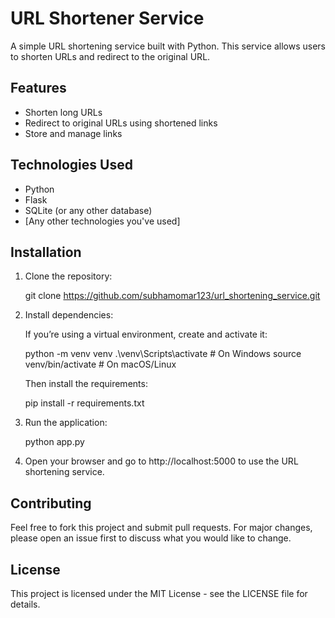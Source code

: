 # URL Shortener Service

A simple URL shortening service built with Python. This service allows users to shorten URLs and redirect to the original URL.

## Features
- Shorten long URLs
- Redirect to original URLs using shortened links
- Store and manage links

## Technologies Used
- Python
- Flask
- SQLite (or any other database)
- [Any other technologies you've used]

## Installation

1. Clone the repository:

   git clone https://github.com/subhamomar123/url_shortening_service.git

2. Install dependencies:

   If you’re using a virtual environment, create and activate it:

   python -m venv venv
   .\venv\Scripts\activate  # On Windows
   source venv/bin/activate  # On macOS/Linux

   Then install the requirements:

   pip install -r requirements.txt

3. Run the application:

   python app.py

4. Open your browser and go to http://localhost:5000 to use the URL shortening service.

## Contributing

Feel free to fork this project and submit pull requests. For major changes, please open an issue first to discuss what you would like to change.

## License

This project is licensed under the MIT License - see the LICENSE file for details.
